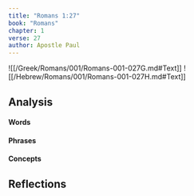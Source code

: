```yaml
---
title: "Romans 1:27"
book: "Romans"
chapter: 1
verse: 27
author: Apostle Paul
---
```

![[/Greek/Romans/001/Romans-001-027G.md#Text]]
![[/Hebrew/Romans/001/Romans-001-027H.md#Text]]

## Analysis

#### Words

#### Phrases

#### Concepts

## Reflections
